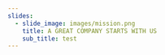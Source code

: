 ```yaml
---
slides:
  - slide_image: images/mission.png
    title: A GREAT COMPANY STARTS WITH US
    sub_title: test
---
```

